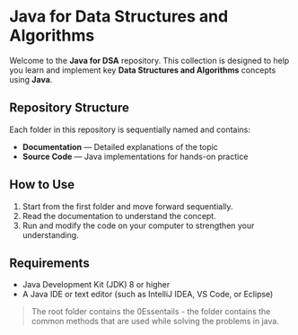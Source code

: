 # Java for Data Structures and Algorithms

Welcome to the **Java for DSA** repository.
This collection is designed to help you learn and implement key **Data Structures and Algorithms** concepts using **Java**.

## Repository Structure

Each folder in this repository is sequentially named and contains:

- **Documentation** — Detailed explanations of the topic
- **Source Code** — Java implementations for hands-on practice

## How to Use

1. Start from the first folder and move forward sequentially.
2. Read the documentation to understand the concept.
3. Run and modify the code on your computer to strengthen your understanding.

## Requirements

- Java Development Kit (JDK) 8 or higher
- A Java IDE or text editor (such as IntelliJ IDEA, VS Code, or Eclipse)

> The root folder contains the 0Essentails - the folder contains the common methods that are used while solving the problems in java.
